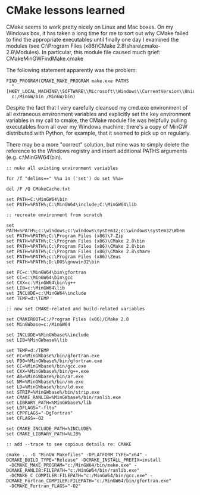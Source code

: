 CMake lessons learned
===========================

CMake seems to work pretty nicely on Linux and Mac boxes. On my Windows box, it has taken
a long time for me to sort out why CMake failed to find the appropriate executables until
finally one day I examined the modules (see C:\Program Files (x86)\CMake 2.8\share\cmake-2.8\Modules).
In particular, this module file caused much grief: CMakeMinGWFindMake.cmake

The following statement apparently was the problem:

~~~
FIND_PROGRAM(CMAKE_MAKE_PROGRAM make.exe PATHS
  "[HKEY_LOCAL_MACHINE\\SOFTWARE\\Microsoft\\Windows\\CurrentVersion\\Uninstall\\MinGW;InstallLocation]/bin" 
  c:/MinGW/bin /MinGW/bin)
~~~

Despite the fact that I very carefully cleansed my cmd.exe environment of all extraneous environment variables
and explicitly set the key environment variables in my call to cmake, the CMake module file was helpfully pulling executables from 
all over my Windows machine: there's a copy of MinGW distributed with Python, for example, that it seemed to pick up on regularly. 

There may be a more "correct" solution, but mine was to simply delete the reference to the Windows registry and insert additional PATHS
arguments (e.g. c:\MinGW64\bin).

~~~
:: nuke all existing environment variables

for /f "delims==" %%a in ('set') do set %%a=

del /F /Q CMakeCache.txt

set PATH=C:\MinGW64\bin
set PATH=%PATH%;C:\MinGW64\include;C:\MinGW64\lib

:: recreate environment from scratch

set PATH=%PATH%;c:\windows;c:\windows\system32;c:\windows\system32\Wbem
set PATH=%PATH%;C:\Program Files (x86)\7-Zip
set PATH=%PATH%;C:\Program Files (x86)\CMake 2.8\bin
set PATH=%PATH%;C:\Program Files (x86)\CMake 2.8\bin
set PATH=%PATH%;C:\Program Files (x86)\CMake 2.8\share
set PATH=%PATH%;c:\Program Files (x86)\Zeus
set PATH=%PATH%;D:\DOS\gnuwin32\bin

set FC=c:\MinGW64\bin\gfortran
set CC=c:\MinGW64\bin\gcc
set CXX=c:\MinGW64\bin\g++
set LIB=c:\MinGW64\lib
set INCLUDE=c:\MinGW64\include
set TEMP=d:\TEMP

:: now set CMAKE-related and build-related variables

set CMAKEROOT=C:/Program Files (x86)/CMake 2.8
set MinGWbase=c:/MinGW64

set INCLUDE=%MinGWbase%\include
set LIB=%MinGWbase%\lib

set TEMP=d:/TEMP
set FC=%MinGWbase%/bin/gfortran.exe
set F90=%MinGWbase%/bin/gfortran.exe
set CC=%MinGWbase%/bin/gcc.exe
set CXX=%MinGWbase%/bin/g++.exe
set AR=%MinGWbase%/bin/ar.exe
set NM=%MinGWbase%/bin/nm.exe
set LD=%MinGWbase%/bin/ld.exe
set STRIP=%MinGWbase%/bin/strip.exe
set CMAKE_RANLIB=%MinGWbase%/bin/ranlib.exe
set LIBRARY_PATH=%MinGWbase%/lib
set LDFLAGS="-flto"
set CPPFLAGS="-DgFortran"
set CFLAGS=-O2
 
set CMAKE_INCLUDE_PATH=%INCLUDE%
set CMAKE_LIBRARY_PATH=%LIB%

:: add --trace to see copious details re: CMAKE

cmake .. -G "MinGW Makefiles" -DPLATFORM_TYPE="x64" -DCMAKE_BUILD_TYPE="Release" -DCMAKE_INSTALL_PREFIX=install 
 -DCMAKE_MAKE_PROGRAM="c:/MinGW64/bin/make.exe" -DCMAKE_RANLIB:FILEPATH="c:/MinGW64/bin/ranlib.exe" 
 -DCMAKE_C_COMPILER:FILEPATH="c:/MinGW64/bin/gcc.exe" -DCMAKE_Fortran_COMPILER:FILEPATH="c:/MinGW64/bin/gfortran.exe" 
 -DCMAKE_Fortran_FLAGS="-O2"  
 ~~~ 